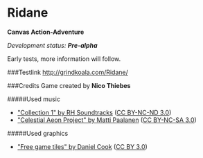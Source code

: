 Ridane
======

**Canvas Action-Adventure**

*Development status: **Pre-alpha***

Early tests, more information will follow.


###Testlink
http://grindkoala.com/Ridane/


###Credits
Game created by **Nico Thiebes**

#####Used music
* ["Collection 1" by RH Soundtracks](http://music.rhsoundtracks.net/album/collection-1-free-music) ([CC BY-NC-ND 3.0](http://creativecommons.org/licenses/by-nc-nd/3.0/))
* ["Celestial Aeon Project" by Matti Paalanen](http://www.mattipaalanen.com/projects.html) ([CC BY-NC-SA 3.0](http://creativecommons.org/licenses/by-nc-sa/3.0/))

#####Used graphics
* ["Free game tiles" by Daniel Cook](http://www.lostgarden.com/2006/07/more-free-game-graphics.html) ([CC BY 3.0](http://creativecommons.org/licenses/by/3.0/))
